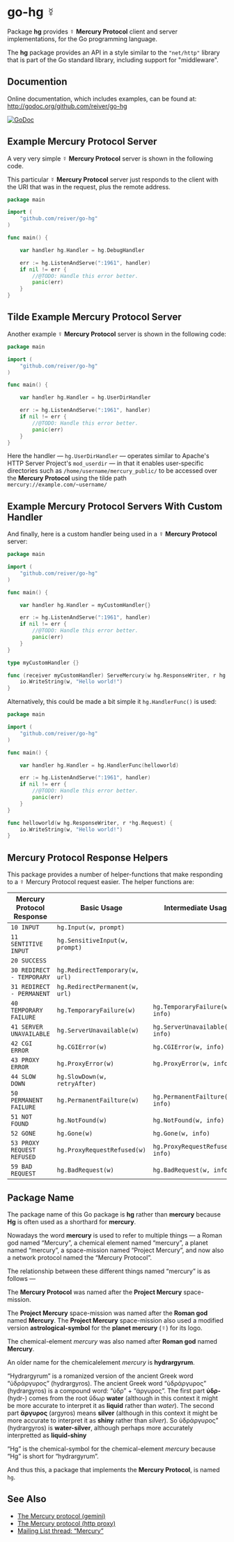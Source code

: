 # go-hg ☿

Package **hg** provides ☿ **Mercury Protocol** client and server implementations, for the Go programming language.

The **hg** package provides an API in a style similar to the `"net/http"` library that is part of the Go standard library, including support for "middleware".

## Documention

Online documentation, which includes examples, can be found at: http://godoc.org/github.com/reiver/go-hg

[![GoDoc](https://godoc.org/github.com/reiver/go-hg?status.svg)](https://godoc.org/github.com/reiver/go-hg)


## Example Mercury Protocol Server

A very very simple ☿ **Mercury Protocol** server is shown in the following code.

This particular ☿ **Mercury Protocol** server just responds to the client with the URI that was in the request, plus the remote address.

```go
package main

import (
	"github.com/reiver/go-hg"
)

func main() {

	var handler hg.Handler = hg.DebugHandler

	err := hg.ListenAndServe(":1961", handler)
	if nil != err {
		//@TODO: Handle this error better.
		panic(err)
	}
}
```

## Tilde Example Mercury Protocol Server

Another example  ☿ **Mercury Protocol** server is shown in the following code:

```go
package main

import (
	"github.com/reiver/go-hg"
)

func main() {

	var handler hg.Handler = hg.UserDirHandler

	err := hg.ListenAndServe(":1961", handler)
	if nil != err {
		//@TODO: Handle this error better.
		panic(err)
	}
}
```

Here the handler — `hg.UserDirHandler` — operates similar to Apache's HTTP Server Project's `mod_userdir` — in that it enables user-specific directories such as `/home/username/mercury_public/` to be accessed over the **Mercury Protocol** using the tilde path `mercury://example.com/~username/`

## Example Mercury Protocol Servers With Custom Handler

And finally, here is a custom handler being used in a  ☿ **Mercury Protocol** server:
```go
package main

import (
	"github.com/reiver/go-hg"
)

func main() {

	var handler hg.Handler = myCustomHandler{}

	err := hg.ListenAndServe(":1961", handler)
	if nil != err {
		//@TODO: Handle this error better.
		panic(err)
	}
}

type myCustomHandler {}

func (receiver myCustomHandler) ServeMercury(w hg.ResponseWriter, r hg.Request) {
	io.WriteString(w, "Hello world!")
}
```

Alternatively, this could be made a bit simple it `hg.HandlerFunc()` is used:
```go
package main

import (
	"github.com/reiver/go-hg"
)

func main() {

	var handler hg.Handler = hg.HandlerFunc(helloworld)

	err := hg.ListenAndServe(":1961", handler)
	if nil != err {
		//@TODO: Handle this error better.
		panic(err)
	}
}

func helloworld(w hg.ResponseWriter, r *hg.Request) {
	io.WriteString(w, "Hello world!")
}
```

## Mercury Protocol Response Helpers

This package provides a number of helper-functions that make responding to a ☿ Mercury Protocol request easier.
The helper functions are:

| Mercury Protocol Response  | Basic Usage                    | Intermediate Usage                |
| -------------------------- | ------------------------------ | --------------------------------- |
| `10 INPUT`                 | `hg.Input(w, prompt)`          |                                   |
| `11 SENTITIVE INPUT`       | `hg.SensitiveInput(w, prompt)` |                                   |
| `20 SUCCESS`               |                                |                                   |
| `30 REDIRECT - TEMPORARY`  | `hg.RedirectTemporary(w, url)` |                                   |
| `31 REDIRECT - PERMANENT`  | `hg.RedirectPermanent(w, url)` |                                   |
| `40 TEMPORARY FAILURE`     | `hg.TemporaryFailure(w)`       | `hg.TemporaryFailure(w, info)`    |
| `41 SERVER UNAVAILABLE`    | `hg.ServerUnavailable(w)`      | `hg.ServerUnavailable(w, info)`   |
| `42 CGI ERROR`             | `hg.CGIError(w)`               | `hg.CGIError(w, info)`            |
| `43 PROXY ERROR`           | `hg.ProxyError(w)`             | `hg.ProxyError(w, info)`          |
| `44 SLOW DOWN`             | `hg.SlowDown(w, retryAfter)`   |                                   |
| `50 PERMANENT FAILURE`     | `hg.PermanentFailture(w)`      | `hg.PermanentFailture(w, info)`   |
| `51 NOT FOUND`             | `hg.NotFound(w)`               | `hg.NotFound(w, info)`            |
| `52 GONE`                  | `hg.Gone(w)`                   | `hg.Gone(w, info)`                |
| `53 PROXY REQUEST REFUSED` | `hg.ProxyRequestRefused(w)`    | `hg.ProxyRequestRefused(w, info)` |
| `59 BAD REQUEST`           | `hg.BadRequest(w)`             | `hg.BadRequest(w, info)`          |

## Package Name

The package name of this Go package is **hg** rather than **mercury** because **Hg** is often used as a shorthard for **mercury**.

Nowadays the word **mercury** is used to refer to multiple things —
a Roman god named “Mercury”,
a chemical element named “mercury”,
a planet named “mercury”,
a space-mission named “Project Mercury”, and
now also a network protocol named the “Mercury Protocol”.

The relationship between these different things named “mercury” is as follows —

The **Mercury Protocol** was named after the **Project Mercury** space-mission.

The **Project Mercury** space-mission was named after the **Roman god** named **Mercury**.
The **Project Mercury** space-mission also used a modified version **astrological-symbol** for the **planet mercury** (☿) for its logo.

The chemical-element _mercury_ was also named after **Roman god** named **Mercury**.

An older name for the chemicalelement _mercury_ is **hydrargyrum**.

“Hydrargyrum” is a romanized version of the ancient Greek word “ὑδράργυρος” (hydrargyros).
The ancient Greek word “ὑδράργυρος” (hydrargyros) is a compound word: “ὑδρ” + “άργυρος”.
The first part **ὑδρ-** (hydr-) comes from the root ὕδωρ **water** (although in this context it might be more accurate to interpret it as **liquid** rather than _water_).
The second part **ἄργυρος** (argyros) means **silver** (although in this context it might be more accurate to interpret it as **shiny** rather than _silver_).
So ὑδράργυρος” (hydrargyros) is **water-silver**, although perhaps more accurately interpretted as **liquid-shiny**

“Hg” is the chemical-symbol for the chemical-element _mercury_ because “Hg” is short for “hydrargyrum”.

And thus this, a package that implements the **Mercury Protocol**, is named  `hg`.

## See Also
* [The Mercury protocol (gemini)](gemini://gemini.circumlunar.space/users/solderpunk/gemlog/the-mercury-protocol.gmi)
* [The Mercury protocol (http proxy)](https://portal.mozz.us/gemini/gemini.circumlunar.space/users/solderpunk/gemlog/the-mercury-protocol.gmi)
* [Mailing List thread: “Mercury”](https://lists.orbitalfox.eu/archives/gemini/2020/thread.html#1842)
